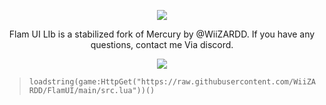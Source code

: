 <p align="center">
	<tr>
		<td align="center" style="padding=0;width=50%;">
			<img src="https://i.imgur.com/yg2mU20.png" />
		</td>
	</tr>
	<tr>

<p align="center">
Flam UI LIb is a stabilized fork of Mercury by @WiiZARDD. If you have any questions, contact me Via discord.

<p align="center">
	<tr>
		<td align="center" style="padding=0;width=50%;">
			<img src="https://i.imgur.com/UG1oOC9.png" />
		</td>
	</tr>
	<tr>
	
> `loadstring(game:HttpGet("https://raw.githubusercontent.com/WiiZARDD/FlamUI/main/src.lua"))()`
